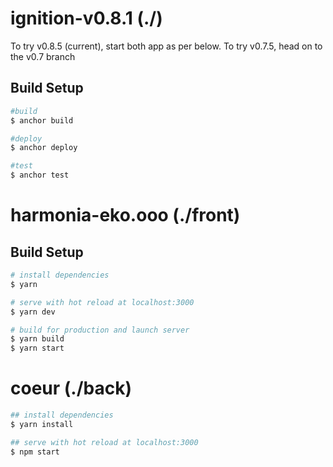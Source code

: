 # ignition-v0.8.1 (./)

To try v0.8.5 (current), start both app as per below.
To try v0.7.5, head on to the v0.7 branch

## Build Setup

```bash
#build
$ anchor build

#deploy
$ anchor deploy

#test
$ anchor test
```

# harmonia-eko.ooo (./front)

## Build Setup

```bash
# install dependencies
$ yarn

# serve with hot reload at localhost:3000
$ yarn dev

# build for production and launch server
$ yarn build
$ yarn start
```

# coeur (./back)

```bash
## install dependencies
$ yarn install

## serve with hot reload at localhost:3000
$ npm start
```
